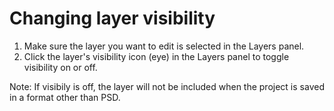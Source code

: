 # Changing layer visibility 

1. Make sure the layer you want to edit is selected in the Layers panel.
2. Click the layer's visibility icon (eye) in the Layers panel to toggle visibility on or off.

Note: If visibily is off, the layer will not be included when the project is saved in a format other than PSD.
